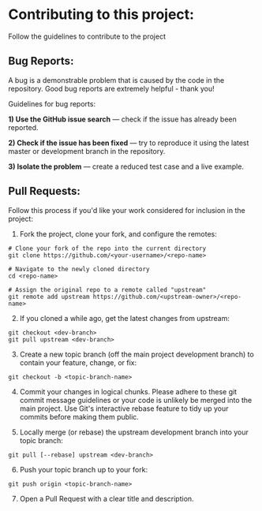 # Contributing to this project:

Follow the guidelines to contribute to the project

## Bug Reports:

A bug is a demonstrable problem that is caused by the code in the repository. Good bug reports are extremely helpful - thank you!

Guidelines for bug reports:

**1) Use the GitHub issue search**  — check if the issue has already been reported.

**2) Check if the issue has been fixed** — try to reproduce it using the latest master or development branch in the repository.

**3) Isolate the problem** — create a reduced test case and a live example.

## Pull Requests:

Follow this process if you'd like your work considered for inclusion in the project:

1) Fork the project, clone your fork, and configure the remotes:
```
# Clone your fork of the repo into the current directory
git clone https://github.com/<your-username>/<repo-name>

# Navigate to the newly cloned directory
cd <repo-name>

# Assign the original repo to a remote called "upstream"
git remote add upstream https://github.com/<upstream-owner>/<repo-name>
```
2) If you cloned a while ago, get the latest changes from upstream:
```
git checkout <dev-branch>
git pull upstream <dev-branch>
```
3) Create a new topic branch (off the main project development branch) to contain your feature, change, or fix:
```
git checkout -b <topic-branch-name>
```
4) Commit your changes in logical chunks. Please adhere to these git commit message guidelines or your code is unlikely be merged into the main project. Use Git's interactive rebase feature to tidy up your commits before making them public.

5) Locally merge (or rebase) the upstream development branch into your topic branch:
```
git pull [--rebase] upstream <dev-branch>
```
6) Push your topic branch up to your fork:
```
git push origin <topic-branch-name>
```
7) Open a Pull Request with a clear title and description.
